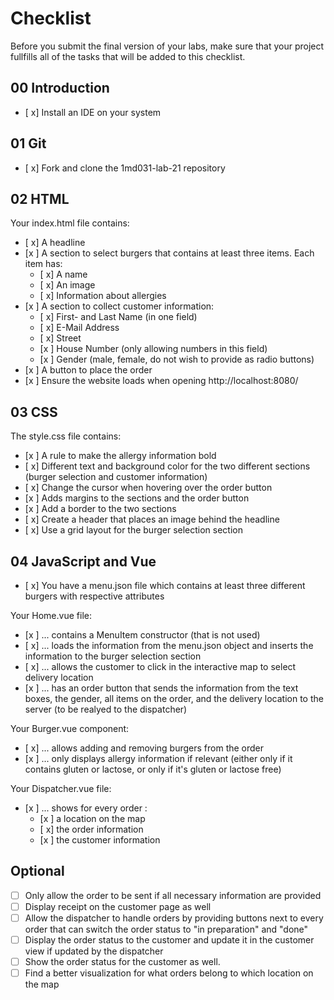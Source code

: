 # Checklist

Before you submit the final version of your labs, make sure that your project fullfills all of the tasks that will be added to this checklist.

## 00 Introduction

- [ x] Install an IDE on your system

## 01 Git

- [ x] Fork and clone the 1md031-lab-21 repository
## 02 HTML

Your index.html file contains:
- [ x] A headline
- [x ] A section to select burgers that contains at least three items. Each item has:
    - [ x] A name
    - [ x] An image
    - [ x] Information about allergies
- [x ] A section to collect customer information:
    - [ x] First- and Last Name (in one field)
    - [ x] E-Mail Address
    - [ x] Street
    - [x ] House Number (only allowing numbers in this field)
    - [x ] Gender (male, female, do not wish to provide as radio buttons)
- [x ] A button to place the order
- [x ] Ensure the website loads when opening http://localhost:8080/

## 03 CSS

The style.css file contains:
- [x ] A rule to make the allergy information bold
- [ x] Different text and background color for the two different sections (burger selection and customer information)
- [ x] Change the cursor when hovering over the order button
- [x ] Adds margins to the sections and the order button
- [x ] Add a border to the two sections
- [ x] Create a header that places an image behind the headline
- [ x] Use a grid layout for the burger selection section

## 04 JavaScript and Vue

- [ x] You have a menu.json file which contains at least three different burgers with respective attributes

Your Home.vue file:
- [x ] ... contains a MenuItem constructor (that is not used)
- [ x] ... loads the information from the menu.json object and inserts the information to the burger selection section
- [ x] ... allows the customer to click in the interactive map to select delivery location
- [x ] ... has an order button that sends the information from the text boxes, the gender, all items on the order, and the delivery location to the server (to be realyed to the dispatcher)

Your Burger.vue component:
- [ x] ... allows adding and removing burgers from the order
- [x ] ... only displays allergy information if relevant (either only if it contains gluten or lactose, or only if it's gluten or lactose free)

Your Dispatcher.vue file:
- [x ] ... shows for every order :
  - [x ] a location on the map
  - [ x] the order information
  - [x ] the customer information

## Optional
- [ ] Only allow the order to be sent if all necessary information are provided
- [ ] Display receipt on the customer page as well
- [ ] Allow the dispatcher to handle orders by providing buttons next to every order that can switch the order status to "in preparation" and "done"
- [ ] Display the order status to the customer and update it in the customer view if updated by the dispatcher
- [ ] Show the order status for the customer as well.
- [ ] Find a better visualization for what orders belong to which location on the map